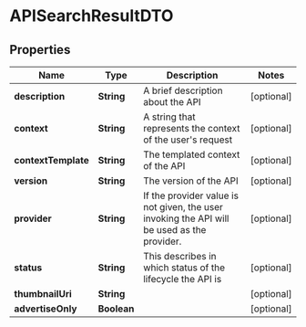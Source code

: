 

# APISearchResultDTO

## Properties

Name | Type | Description | Notes
------------ | ------------- | ------------- | -------------
**description** | **String** | A brief description about the API |  [optional]
**context** | **String** | A string that represents the context of the user&#39;s request |  [optional]
**contextTemplate** | **String** | The templated context of the API |  [optional]
**version** | **String** | The version of the API |  [optional]
**provider** | **String** | If the provider value is not given, the user invoking the API will be used as the provider.  |  [optional]
**status** | **String** | This describes in which status of the lifecycle the API is |  [optional]
**thumbnailUri** | **String** |  |  [optional]
**advertiseOnly** | **Boolean** |  |  [optional]



